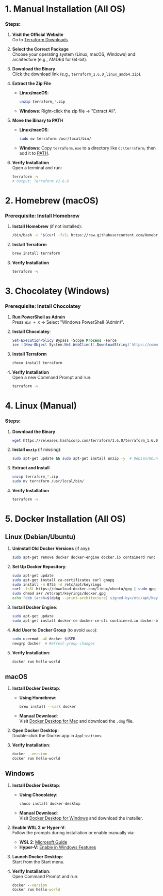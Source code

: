 # 1. Manual Installation (All OS)
### Steps:
1. **Visit the Official Website**  
   Go to [Terraform Downloads](https://www.terraform.io/downloads).

2. **Select the Correct Package**  
   Choose your operating system (Linux, macOS, Windows) and architecture (e.g., AMD64 for 64-bit).

3. **Download the Binary**  
   Click the download link (e.g., `terraform_1.6.0_linux_amd64.zip`).

4. **Extract the Zip File**  
   - **Linux/macOS**:  
     ```bash
     unzip terraform_*.zip
     ```
   - **Windows**: Right-click the zip file → "Extract All".

5. **Move the Binary to PATH**  
   - **Linux/macOS**:  
     ```bash
     sudo mv terraform /usr/local/bin/
     ```
   - **Windows**: Copy `terraform.exe` to a directory like `C:\terraform`, then add it to [PATH](https://www.architectryan.com/2018/03/17/add-to-the-path-on-windows-10/).

6. **Verify Installation**  
   Open a terminal and run:
   ```bash
   terraform -v
   # Output: Terraform v1.6.0
   ```

# 2. Homebrew (macOS)
### Prerequisite: Install Homebrew
1. **Install Homebrew** (if not installed):  
   ```bash
   /bin/bash -c "$(curl -fsSL https://raw.githubusercontent.com/Homebrew/install/HEAD/install.sh)"
   ```

2. **Install Terraform**  
   ```bash
   brew install terraform
   ```

3. **Verify Installation**  
   ```bash
   terraform -v
   ```

# 3. Chocolatey (Windows)
### Prerequisite: Install Chocolatey
1. **Run PowerShell as Admin**  
   Press `Win + X` → Select "Windows PowerShell (Admin)".

2. **Install Chocolatey**:  
   ```powershell
   Set-ExecutionPolicy Bypass -Scope Process -Force
   iex ((New-Object System.Net.WebClient).DownloadString('https://community.chocolatey.org/install.ps1'))
   ```

3. **Install Terraform**  
   ```powershell
   choco install terraform
   ```

4. **Verify Installation**  
   Open a new Command Prompt and run:
   ```cmd
   terraform -v
   ```

# 4. Linux (Manual)
### Steps:
1. **Download the Binary**  
   ```bash
   wget https://releases.hashicorp.com/terraform/1.6.0/terraform_1.6.0_linux_amd64.zip
   ```

2. **Install `unzip`** (if missing):  
   ```bash
   sudo apt-get update && sudo apt-get install unzip -y  # Debian/Ubuntu
   ```

3. **Extract and Install**  
   ```bash
   unzip terraform_*.zip
   sudo mv terraform /usr/local/bin/
   ```

4. **Verify Installation**  
   ```bash
   terraform -v
   ```

# 5. Docker Installation (All OS)
## Linux (Debian/Ubuntu)
1. **Uninstall Old Docker Versions** (if any):  
   ```bash
   sudo apt-get remove docker docker-engine docker.io containerd runc
   ```

2. **Set Up Docker Repository**:  
   ```bash
   sudo apt-get update
   sudo apt-get install ca-certificates curl gnupg
   sudo install -m 0755 -d /etc/apt/keyrings
   curl -fsSL https://download.docker.com/linux/ubuntu/gpg | sudo gpg --dearmor -o /etc/apt/keyrings/docker.gpg
   sudo chmod a+r /etc/apt/keyrings/docker.gpg
   echo "deb [arch=$(dpkg --print-architecture) signed-by=/etc/apt/keyrings/docker.gpg] https://download.docker.com/linux/ubuntu $(. /etc/os-release && echo "$VERSION_CODENAME") stable" | sudo tee /etc/apt/sources.list.d/docker.list > /dev/null
   ```

3. **Install Docker Engine**:  
   ```bash
   sudo apt-get update
   sudo apt-get install docker-ce docker-ce-cli containerd.io docker-buildx-plugin docker-compose-plugin
   ```

4. **Add User to Docker Group** (to avoid `sudo`):  
   ```bash
   sudo usermod -aG docker $USER
   newgrp docker  # Refresh group changes
   ```

5. **Verify Installation**:  
   ```bash
   docker run hello-world
   ```

## macOS
1. **Install Docker Desktop**:  
   - **Using Homebrew**:  
     ```bash
     brew install --cask docker
     ```
   - **Manual Download**:  
     Visit [Docker Desktop for Mac](https://www.docker.com/products/docker-desktop) and download the `.dmg` file.

2. **Open Docker Desktop**:  
   Double-click the Docker.app in `Applications`.

3. **Verify Installation**:  
   ```bash
   docker --version
   docker run hello-world
   ```

## Windows
1. **Install Docker Desktop**:  
   - **Using Chocolatey**:  
     ```powershell
     choco install docker-desktop
     ```
   - **Manual Download**:  
     Visit [Docker Desktop for Windows](https://www.docker.com/products/docker-desktop) and download the installer.

2. **Enable WSL 2 or Hyper-V**:  
   Follow the prompts during installation or enable manually via:  
   - **WSL 2**: [Microsoft Guide](https://learn.microsoft.com/en-us/windows/wsl/install)  
   - **Hyper-V**: [Enable in Windows Features](https://docs.docker.com/desktop/install/windows-install/#enable-hyper-v)

3. **Launch Docker Desktop**:  
   Start from the Start menu.

4. **Verify Installation**:  
   Open Command Prompt and run:  
   ```cmd
   docker --version
   docker run hello-world
   ```
